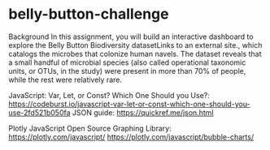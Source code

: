 # belly-button-challenge
Background
In this assignment, you will build an interactive dashboard to explore the Belly Button Biodiversity datasetLinks to an external site., which catalogs the microbes that colonize human navels.
The dataset reveals that a small handful of microbial species (also called operational taxonomic units, or OTUs, in the study) were present in more than 70% of people, while the rest were relatively rare.


JavaScript: Var, Let, or Const? Which One Should you Use?: https://codeburst.io/javascript-var-let-or-const-which-one-should-you-use-2fd521b050fa
JSON guide: https://quickref.me/json.html

Plotly JavaScript Open Source Graphing Library: https://plotly.com/javascript/
https://plotly.com/javascript/bubble-charts/

